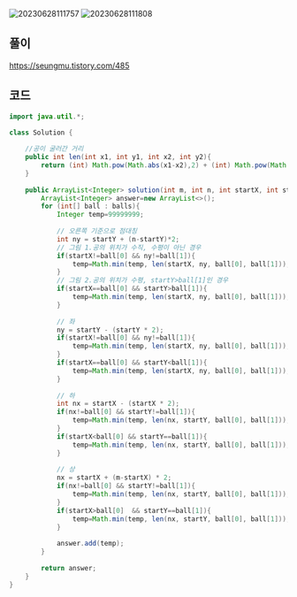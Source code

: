 ![20230628111757](https://github.com/Morning-Algorithm-Study-2023/Algorithm/assets/121210456/d0b4f3cf-d794-4669-9abb-bec6136f4c2e)
![20230628111808](https://github.com/Morning-Algorithm-Study-2023/Algorithm/assets/121210456/8ba85955-5492-440b-99b7-373d4ac07463)

## 풀이
<a href="https://seungmu.tistory.com/485">https://seungmu.tistory.com/485</a>

## 코드
```java
import java.util.*; 

class Solution {
    
    //공이 굴러간 거리
    public int len(int x1, int y1, int x2, int y2){
        return (int) Math.pow(Math.abs(x1-x2),2) + (int) Math.pow(Math.abs(y1-y2),2);
    }
    
    public ArrayList<Integer> solution(int m, int n, int startX, int startY, int[][] balls) {
        ArrayList<Integer> answer=new ArrayList<>();
        for (int[] ball : balls){
            Integer temp=99999999;
            
            // 오른쪽 기준으로 점대칭
            int ny = startY + (n-startY)*2;
            // 그림 1.공의 위치가 수직, 수평이 아닌 경우
            if(startX!=ball[0] && ny!=ball[1]){
                temp=Math.min(temp, len(startX, ny, ball[0], ball[1]));
            }
            // 그림 2.공의 위치가 수평, startY>ball[1]인 경우
            if(startX==ball[0] && startY>ball[1]){
                temp=Math.min(temp, len(startX, ny, ball[0], ball[1]));
            }
            
            // 좌
            ny = startY - (startY * 2);
            if(startX!=ball[0] && ny!=ball[1]){
                temp=Math.min(temp, len(startX, ny, ball[0], ball[1]));
            }
            if(startX==ball[0] && startY<ball[1]){
                temp=Math.min(temp, len(startX, ny, ball[0], ball[1]));
            }
            
            // 하
            int nx = startX - (startX * 2);
            if(nx!=ball[0] && startY!=ball[1]){
                temp=Math.min(temp, len(nx, startY, ball[0], ball[1]));
            }
            if(startX<ball[0] && startY==ball[1]){
                temp=Math.min(temp, len(nx, startY, ball[0], ball[1]));
            }
            
            // 상
            nx = startX + (m-startX) * 2;
            if(nx!=ball[0] && startY!=ball[1]){
                temp=Math.min(temp, len(nx, startY, ball[0], ball[1]));
            }
            if(startX>ball[0]  && startY==ball[1]){
                temp=Math.min(temp, len(nx, startY, ball[0], ball[1]));
            }
            
            answer.add(temp);
        }
        
        return answer;
    }
}
```
